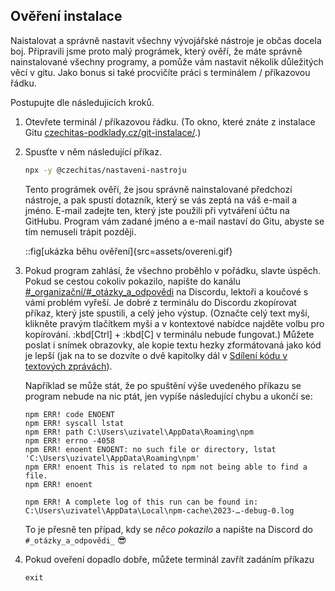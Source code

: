 ## Ověření instalace

Naistalovat a správně nastavit všechny vývojářské nástroje je občas docela boj. Připravili jsme proto malý prográmek, který ověří, že máte správně nainstalované všechny programy, a pomůže vám nastavit několik důležitých věcí v gitu. Jako bonus si také procvičíte práci s terminálem / příkazovou řádku.

Postupujte dle následujicích kroků.

1. Otevřete terminál / příkazovou řádku. (To okno, které znáte z instalace Gitu [czechitas-podklady.cz/git-instalace/](https://czechitas-podklady.cz/git-instalace/).)
1. Spusťte v něm následující příkaz.

   ```sh
   npx -y @czechitas/nastaveni-nastroju
   ```

   Tento prográmek ověří, že jsou správně nainstalované předchozí nástroje, a pak spustí dotazník, který se vás zeptá na váš e-mail a jméno. E-mail zadejte ten, který jste použili při vytváření účtu na GitHubu. Program vám zadané jméno a e-mail nastaví do Gitu, abyste se tím nemuseli trápit později.

   ::fig[ukázka běhu ověření]{src=assets/overeni.gif}

1. Pokud program zahlásí, že všechno proběhlo v pořádku, slavte úspěch. Pokud se cestou cokoliv pokazilo, napište do kanálu [#_organizační/#_otázky_a_odpovědi](https://discord.com/channels/1252875899066388481/1338852707082965042) na Discordu, lektoři a koučové s vámi problém vyřeší. Je dobré z terminálu do Discordu zkopírovat příkaz, který jste spustili, a celý jeho výstup. (Označte celý text myší, klikněte pravým tlačítkem myši a v kontextové nabídce najděte volbu pro kopírování. :kbd[Ctrl] + :kbd[C] v terminálu nebude fungovat.) Můžete poslat i snímek obrazovky, ale kopie textu hezky zformátovaná jako kód je lepší (jak na to se dozvíte o dvě kapitolky dál v [Sdílení kódu v textových zprávách](kod-ve-zpravach)).

   Například se může stát, že po spuštění výše uvedeného příkazu se program nebude na nic ptát, jen vypíše následující chybu a ukončí se:

   ```
   npm ERR! code ENOENT
   npm ERR! syscall lstat
   npm ERR! path C:\Users\uzivatel\AppData\Roaming\npm
   npm ERR! errno -4058
   npm ERR! enoent ENOENT: no such file or directory, lstat 'C:\Users\uzivatel\AppData\Roaming\npm'
   npm ERR! enoent This is related to npm not being able to find a file.
   npm ERR! enoent

   npm ERR! A complete log of this run can be found in: C:\Users\uzivatel\AppData\Local\npm-cache\2023-…-debug-0.log

   ```

   To je přesně ten případ, kdy se _něco pokazilo_ a napište na Discord do `#_otázky_a_odpovědi_` 😎

1. Pokud oveření dopadlo dobře, můžete terminál zavřít zadáním příkazu
   ```shell
   exit
   ```
